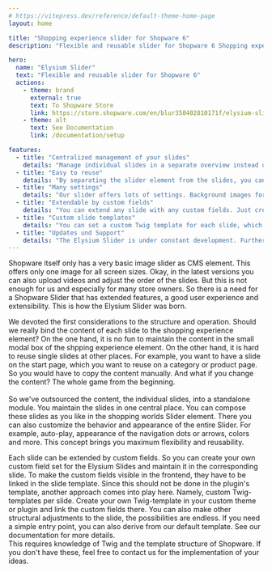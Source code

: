 ```yaml
---
# https://vitepress.dev/reference/default-theme-home-page
layout: home

title: "Shopping experience slider for Shopware 6"
description: "Flexible and reusable slider for Shopware 6 Shopping experience"

hero:
  name: "Elysium Slider"
  text: "Flexible and reusable slider for Shopware 6"
  actions:
    - theme: brand
      external: true
      text: To Shopware Store
      link: https://store.shopware.com/en/blur358402810171f/elysium-slider.html
    - theme: alt
      text: See Documentation
      link: /documentation/setup

features:
  - title: "Centralized management of your slides"
    details: "Manage individual slides in a separate overview instead of the shopping expierence slider element. This gives you a better user expierence. You can assign slides to a slider element and arrange them as you like."
  - title: "Easy to reuse"
    details: "By separating the slider element from the slides, you can reuse your created slides as you like. Create your slide once and use it in different slider elements."
  - title: "Many settings"
    details: "Our slider offers lots of settings. Background images for portrait and landscape view, video support, custom CSS classes, custom linking and much, much more."
  - title: "Extendable by custom fields"
    details: "You can extend any slide with any custom fields. Just create a custom field set for Elysium Slides and define your fields."
  - title: "Custom slide templates"
    details: "You can set a custom Twig template for each slide, which you can freely customize in your custom theme or plugin."
  - title: "Updates und Support"
    details: "The Elysium Slider is under constant development. Furthermore, exclusive ticket support is available in addition to our documentation."
---
```


<HomeContent
  title="The Idea behind the Elysium Slider for Shopware 6"
  titleTag="h3">
  Shopware itself only has a very basic image slider as CMS element. This offers only one image for all screen sizes. Okay, in the latest versions you can also upload videos and adjust the order of the slides. But this is not enough for us and especially for many store owners.
  So there is a need for a Shopware Slider that has extended features, a good user experience and extensibility. This is how the Elysium Slider was born.
</HomeContent>

<HomeContent
  title="Separation of slide content and slider behavior: Slide and Slider elements"
  titleTag="h3">
  We devoted the first considerations to the structure and operation. Should we really bind the content of each slide to the shopping experience element? On the one hand, it is no fun to maintain the content in the small modal box of the shpping experience element. On the other hand, it is hard to reuse single slides at other places. For example, you want to have a slide on the start page, which you want to reuse on a category or product page. So you would have to copy the content manually. And what if you change the content? The whole game from the beginning.<br/>
  <br/>
  So we've outsourced the content, the individual slides, into a standalone module. You maintain the slides in one central place. You can compose these slides as you like in the shopping worlds Slider element. There you can also customize the behavior and appearance of the entire Slider. For example, auto-play, appearance of the navigation dots or arrows, colors and more. This concept brings you maximum flexibility and reusability.
</HomeContent>

<HomeContent
  title="Extendable with custom fields and custom Slide Twig-templates"
  titleTag="h3">
  Each slide can be extended by custom fields. So you can create your own custom field set for the Elysium Slides and maintain it in the corresponding slide. To make the custom fields visible in the frontend, they have to be linked in the slide template. Since this should not be done in the plugin's template, another approach comes into play here. Namely, custom Twig-templates per slide. Create your own Twig-template in your custom theme or plugin and link the custom fields there. You can also make other structural adjustments to the slide, the possibilities are endless. If you need a simple entry point, you can also derive from our default template. See our documentation for more details.
  <br/>
  This requires knowledge of Twig and the template structure of Shopware. If you don't have these, feel free to contact us for the implementation of your ideas.
</HomeContent>